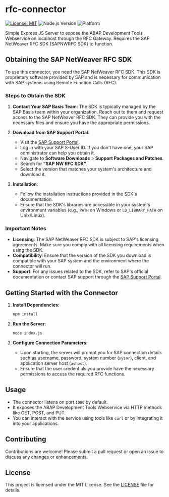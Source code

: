 # rfc-connector
[![License: MIT](https://img.shields.io/badge/License-MIT-yellow.svg)](https://opensource.org/licenses/MIT)
![Node.js Version](https://img.shields.io/badge/node-%3E%3D12.0.0-brightgreen)
![Platform](https://img.shields.io/badge/platform-cross--platform-blue)

Simple Express JS Server to expose the ABAP Development Tools Webservice on localhost through the RFC Gateway. Requires the SAP NetWeaver RFC SDK (SAPNWRFC SDK) to function.

## Obtaining the SAP NetWeaver RFC SDK

To use this connector, you need the SAP NetWeaver RFC SDK. This SDK is proprietary software provided by SAP and is necessary for communication with SAP systems using Remote Function Calls (RFC).

### Steps to Obtain the SDK

1. **Contact Your SAP Basis Team**: The SDK is typically managed by the SAP Basis team within your organization. Reach out to them and request access to the SAP NetWeaver RFC SDK. They can provide you with the necessary files and ensure you have the appropriate permissions.

2. **Download from SAP Support Portal**:

   - Visit the [SAP Support Portal](https://support.sap.com).
   - Log in with your SAP S-User ID. If you don't have one, your SAP administrator can help you obtain it.
   - Navigate to **Software Downloads** > **Support Packages and Patches**.
   - Search for **"SAP NW RFC SDK"**.
   - Select the version that matches your system's architecture and download it.

3. **Installation**:

   - Follow the installation instructions provided in the SDK's documentation.
   - Ensure that the SDK's libraries are accessible in your system's environment variables (e.g., `PATH` on Windows or `LD_LIBRARY_PATH` on Unix/Linux).

### Important Notes

- **Licensing**: The SAP NetWeaver RFC SDK is subject to SAP's licensing agreements. Make sure you comply with all licensing requirements when using the SDK.
- **Compatibility**: Ensure that the version of the SDK you download is compatible with your SAP system and the environment where the connector will run.
- **Support**: For any issues related to the SDK, refer to SAP's official documentation or contact SAP support through the [SAP Support Portal](https://support.sap.com).

## Getting Started with the Connector

1. **Install Dependencies**:

   ```bash
   npm install
   ```

2. **Run the Server**:

   ```bash
   node index.js
   ```

3. **Configure Connection Parameters**:

   - Upon starting, the server will prompt you for SAP connection details such as username, password, system number (`sysnr`), client, and application server host (`ashost`).
   - Ensure that the user credentials you provide have the necessary permissions to access the required RFC functions.

## Usage

- The connector listens on port `1080` by default.
- It exposes the ABAP Development Tools Webservice via HTTP methods like GET, POST, and PUT.
- You can interact with the service using tools like `curl` or by integrating it into your applications.

## Contributing

Contributions are welcome! Please submit a pull request or open an issue to discuss any changes or enhancements.

## License

This project is licensed under the MIT License. See the [LICENSE](LICENSE) file for details.
